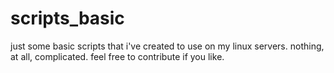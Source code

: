 scripts_basic
=============
just some basic scripts that i've created to use on my linux servers. 
nothing, at all, complicated.
feel free to contribute if you like.

